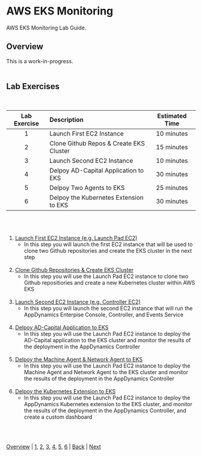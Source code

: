 # AWS EKS Monitoring

AWS EKS Monitoring Lab Guide.

## Overview

This is a work-in-progress.
<br><br>

## Lab Exercises
<br>


| Lab Exercise | Description                             | Estimated Time |
| :----------: | :-------------------------------------- | :------------: |
|      1       | Launch First EC2 Instance               |   10 minutes   |
|      2       | Clone Github Repos & Create EKS Cluster |   15 minutes   |
|      3       | Launch Second EC2 Instance              |   10 minutes   |
|      4       | Delpoy AD-Capital Application to EKS    |   30 minutes   |
|      5       | Delpoy Two Agents to EKS                |   25 minutes   |
|      6       | Delpoy the Kubernetes Extension to EKS  |   30 minutes   |

<br><br>


1. [Launch First EC2 Instance (e.g. Launch Pad EC2)](lab-exercise-01.md) 
   - In this step you will launch the first EC2 instance
   that will be used to clone two Github repositories and create the EKS cluster in the next step <br><br>
2. [Clone Github Repositories & Create EKS Cluster](lab-exercise-02.md)
   - In this step you will use the Launch Pad EC2 instance to clone two Github repositiories and create a new Kubernetes cluster within AWS EKS<br><br>
3. [Launch Second EC2 Instance (e.g. Controller EC2)](lab-exercise-03.md) 
   - In this step you will launch the second EC2 instance that will run the AppDynamics Enterpise Console, Controller, and Events Service<br><br> 
4. [Delpoy AD-Capital Application to EKS](lab-exercise-04.md)
   - In this step you will use the Launch Pad EC2 instance to deploy the AD-Capital application to the EKS cluster and monitor the results of the deployment in the AppDynamics Controller<br><br>
5. [Delpoy the Machine Agent & Network Agent to EKS](lab-exercise-05.md)
   - In this step you will use the Launch Pad EC2 instance to deploy the Machine Agent and Network Agent to the EKS cluster  and monitor the results of the deployment in the AppDynamics Controller<br><br>
6. [Delpoy the Kubernetes Extension to EKS](lab-exercise-06.md)
   - In this step you will use the Launch Pad EC2 instance to deploy the AppDynamics Kubernetes extension to the EKS cluster,  and monitor the results of the deployment in the AppDynamics Controller, and create a custom dashboard <br><br>  
<br>

[Overview](aws-eks-monitoring.md) | [1](lab-exercise-01.md), [2](lab-exercise-02.md), [3](lab-exercise-03.md), [4](lab-exercise-04.md), [5](lab-exercise-05.md), [6](lab-exercise-06.md) | [Back](aws-eks-monitoring.md) | [Next](lab-exercise-01.md)